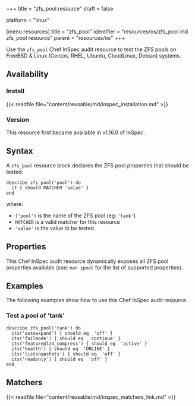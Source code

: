 +++
title = "zfs_pool resource"
draft = false

platform = "linux"

[menu.resources]
    title = "zfs_pool"
    identifier = "resources/os/zfs_pool.md zfs_pool resource"
    parent = "resources/os"
+++

Use the `zfs_pool` Chef InSpec audit resource to test the ZFS pools on FreeBSD & Linux (Centos, RHEL, Ubuntu, CloudLinux, Debian) systems.

## Availability

### Install

{{< readfile file="content/reusable/md/inspec_installation.md" >}}

### Version

This resource first became available in v1.16.0 of InSpec.

## Syntax

A `zfs_pool` resource block declares the ZFS pool properties that should be tested:

    describe zfs_pool('pool') do
      it { should MATCHER 'value' }
    end

where:

- `('pool')` is the name of the ZFS pool (eg: `'tank'`)
- `MATCHER` is a valid matcher for this resource
- `'value'` is the value to be tested

## Properties

This Chef InSpec audit resource dynamically exposes all ZFS pool properties available (see: `man zpool` for the list of supported properties).

## Examples

The following examples show how to use this Chef InSpec audit resource.

### Test a pool of 'tank'

    describe zfs_pool('tank') do
      its('autoexpand') { should eq  'off' }
      its('failmode') { should eq  'continue' }
      its('feature@lz4_compress') { should eq  'active' }
      its('health') { should eq  'ONLINE' }
      its('listsnapshots') { should eq  'off' }
      its('readonly') { should eq  'off' }
    end

## Matchers

{{< readfile file="content/reusable/md/inspec_matchers_link.md" >}}
